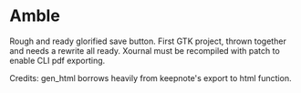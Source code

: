 # Amble

Rough and ready glorified save button. First GTK project, thrown together and needs a rewrite all ready. Xournal must be recompiled with patch to enable CLI pdf exporting.

Credits:
	gen_html borrows heavily from keepnote's export to html function. 
